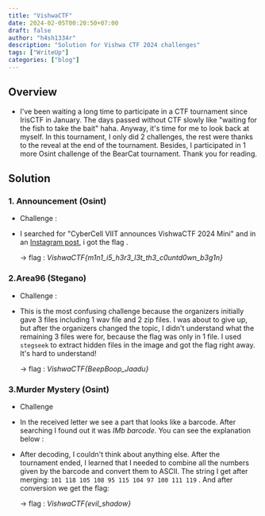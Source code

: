```yaml
---
title: "VishwaCTF"
date: 2024-02-05T00:20:50+07:00
draft: false
author: "h4sh1334r"
description: "Solution for Vishwa CTF 2024 challenges" 
tags: ["WriteUp"]
categories: ["blog"]
---
```


<!--more-->
## Overview

- I've been waiting a long time to participate in a CTF tournament since IrisCTF in January. The days passed without CTF slowly like "waiting for the fish to take the bait" haha. Anyway, it's time for me to look back at myself. In this tournament, I only did 2 challenges, the rest were thanks to the reveal at the end of the tournament. Besides, I participated in 1 more Osint challenge of the BearCat tournament. Thank you for reading.
## Solution

### 1. Announcement (Osint)
- Challenge : 

- I searched for "CyberCell VIIT announces VishwaCTF 2024 Mini" and in an [Instagram post](https://www.instagram.com/reel/C2txmkqLVJn/), i got the flag . 

    -> flag : *VishwaCTF{m1n1_i5_h3r3_l3t_th3_c0untd0wn_b3g1n}*

### 2.Area96 (Stegano)
- Challenge : 

- This is the most confusing challenge because the organizers initially gave 3 files including 1 wav file and 2 zip files. I was about to give up, but after the organizers changed the topic, I didn't understand what the remaining 3 files were for, because the flag was only in 1 file. I used `stegseek` to extract hidden files in the image and got the flag right away. It's hard to understand!

    -> flag : *VishwaCTF{BeepBoop_Jaadu}*

### 3.Murder Mystery (Osint)
- Challenge

- In the received letter we see a part that looks like a barcode. After searching I found out it was *IMb barcode*. You can see the explanation below : 

- After decoding, I couldn't think about anything else. After the tournament ended, I learned that I needed to combine all the numbers given by the barcode and convert them to ASCII. The string I get after merging: `101 118 105 108 95 115 104 97 100 111 119` . And after conversion we get the flag:

    -> flag : *VishwaCTF{evil_shadow}*